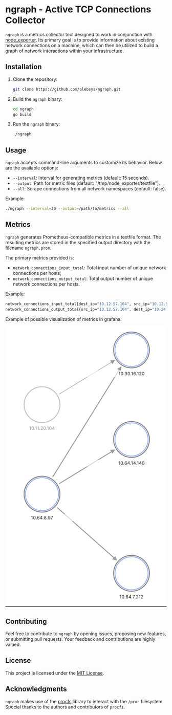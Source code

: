 # ngraph - Active TCP Connections Collector

`ngraph` is a metrics collector tool designed to work in conjunction with [node_exporter](https://github.com/prometheus/node_exporter). Its primary goal is to provide information about existing network connections on a machine, which can then be utilized to build a graph of network interactions within your infrastructure.

## Installation

1. Clone the repository:

   ```bash
   git clone https://github.com/alebsys/ngraph.git
   ```

2. Build the `ngraph` binary:

   ```bash
   cd ngraph
   go build
   ```

3. Run the `ngraph` binary:

   ```bash
   ./ngraph
   ```

## Usage

`ngraph` accepts command-line arguments to customize its behavior. Below are the available options:

- `--interval`: Interval for generating metrics (default: 15 seconds).
- `--output`: Path for metric files (default: "/tmp/node_exporter/textfile").
- `--all`: Scrape connections from all network namespaces (default: false).

Example:

```bash
./ngraph --interval=30 --output=/path/to/metrics --all
```

## Metrics

`ngraph` generates Prometheus-compatible metrics in a textfile format. The resulting metrics are stored in the specified output directory with the filename `ngraph.prom`.

The primary metrics provided is:

- `network_connections_input_total`: Total input number of unique network connections per hosts;
- `network_connections_output_total`: Total output number of unique network connections per hosts.

Example:

```bash
network_connections_input_total{dest_ip="10.12.57.104", src_ip="10.12.57.27", peer_hostname="example.com"} 3
network_connections_output_total{src_ip="10.12.57.104", dest_ip="10.24.127.27", peer_hostname="example.com"} 2
```

Example of possible visualization of metrics in grafana:

<!-- ![Example of possible visualization of metrics in grafana](./examples/grafana-example.png) -->
![Example of possible visualization of metrics in grafana](./examples/grafana-example1.png)

## Contributing

Feel free to contribute to `ngraph` by opening issues, proposing new features, or submitting pull requests. Your feedback and contributions are highly valued.

## License

This project is licensed under the [MIT License](LICENSE).

## Acknowledgments

`ngraph` makes use of the [procfs](https://github.com/prometheus/procfs) library to interact with the `/proc` filesystem. Special thanks to the authors and contributors of `procfs`.
